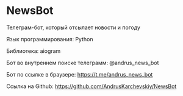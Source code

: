 # NewsBot
Телеграм-бот, который отсылает новости и погоду

Язык программирования: Python

Библиотека: aiogram

Бот во внутреннем поиске телеграмм: @andrus_news_bot

Бот по ссылке в браузере: https://t.me/andrus_news_bot

Ссылка на Github: https://github.com/AndrusKarchevskiy/NewsBot
